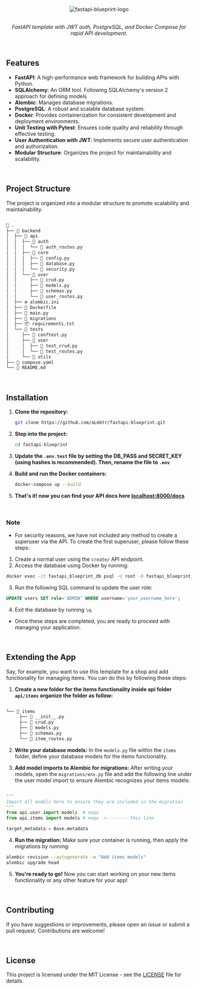 <div align="center">
   <img src="https://github.com/user-attachments/assets/f4311d59-2dce-4542-b1e7-3973db6b9a5c" alt="fastapi-blueprint-logo" />
</div>
<br />
 <p align="center">
    <em>FastAPI template with JWT auth, PostgreSQL, and Docker Compose for rapid API development.</em>
 </p>
 
<br />

## Features

- **FastAPI**: A high-performance web framework for building APIs with Python.
- **SQLAlchemy**: An ORM tool. Following SQLAlchemy's version 2 approach for defining models
- **Alembic**: Manages database migrations.
- **PostgreSQL**: A robust and scalable database system.
- **Docker**: Provides containerization for consistent development and deployment environments.
- **Unit Testing with Pytest**: Ensures code quality and reliability through effective testing.
- **User Authentication with JWT**: Implements secure user authentication and authorization.
- **Modular Structure**: Organizes the project for maintainability and scalability.

<br />

## Project Structure

The project is organized into a modular structure to promote scalability and maintainability.

```bash

📁 .
├── 📁 backend
│  ├── 📁 api
│  │  ├── 📁 auth
│  │  │  └── 📄 auth_routes.py
│  │  ├── 📁 core
│  │  │  ├── 📄 config.py
│  │  │  ├── 📄 database.py
│  │  │  └── 📄 security.py
│  │  └── 📁 user
│  │     ├── 📄 crud.py
│  │     ├── 📄 models.py
│  │     ├── 📄 schemas.py
│  │     └── 📄 user_routes.py
│  ├── ⚙️ alembic.ini
│  ├── 🐳 Dockerfile
│  ├── 📄 main.py
│  ├── 📁 migrations
│  ├── 📦 requirements.txt
│  └── 📁 tests
│     ├── 📄 conftest.py
│     ├── 📁 user
│     │  ├── 📄 test_crud.py
│     │  └── 📄 test_routes.py
│     └── 📁 utils
├── 🐳 compose.yaml
└── 📑 README.md

```


<br />


## Installation

1. **Clone the repository:**

   ```bash
   git clone https://github.com/aLmktr/fastapi-blueprint.git
   ```

2. **Step into the project:**

   ```bash
   cd fastapi-blueprint 
   ```

3. **Update the `.env.test` file by setting the DB_PASS and SECRET_KEY (using hashes is recommended). Then, rename the file to `.env`**


4. **Build and run the Docker containers:**

   ```bash
   docker-compose up --build
   ```

5. **That's it! now you can find your API docs here [localhost:8000/docs](http://0.0.0.0:8000/docs)**

<br />

### Note
- For security reasons, we have not included any method to create a superuser via the API. To create the first superuser, please follow these steps:
1. Create a normal user using the `create/` API endpoint.
2. Access the database using Docker by running:
```bash
docker exec -it fastapi_blueprint_db psql -U root -d fastapi_blueprint_db
```
3. Run the following SQL command to update the user role:
```sql
UPDATE users SET role='ADMIN' WHERE username='your_username_here';
```
4. Exit the database by running `\q`.
- Once these steps are completed, you are ready to proceed with managing your application.


<br />

## Extending the App
Say, for example, you want to use this template for a shop and add functionality for managing items. You can do this by following these steps:

1. **Create a new folder for the items functionality inside api folder `api/items` organize the folder as follow:**
```bash

└── 📁 items
     ├── 📄 __init__.py 
     ├── 📄 crud.py           
     ├── 📄 models.py         
     ├── 📄 schemas.py        
     └── 📄 item_routes.py  

```

2. **Write your database models:**
In the `models.py` file within the `items` folder, define your database models for the items functionality.

3. **Add model imports to Alembic for migrations:**
After writing your models, open the `migrations/env.py` file and add the following line under the user model import to ensure Alembic recognizes your items models:
```python

"""
Import all models here to ensure they are included in the migration
"""
from api.user import models  # noqa
from api.items import models # noqa  <-------- this line 

target_metadata = Base.metadata

```

4. **Run the migration:**
Make sure your container is running, then apply the migrations by running:
```bash
alembic revision --autogenerate -m "Add items models"
alembic upgrade head 
```

5. **You're ready to go!**
Now you can start working on your new items functionality or any other feature for your app!


<br />

## Contributing

If you have suggestions or improvements, please open an issue or submit a pull request. Contributions are welcome!

<br />

## License

This project is licensed under the MIT License - see the [LICENSE](LICENSE) file for details.
